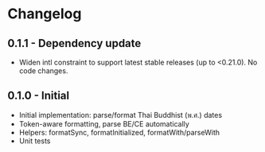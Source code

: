 # Changelog

## 0.1.1 - Dependency update

- Widen intl constraint to support latest stable releases (up to <0.21.0). No code changes.

## 0.1.0 - Initial

- Initial implementation: parse/format Thai Buddhist (พ.ศ.) dates
- Token-aware formatting, parse BE/CE automatically
- Helpers: formatSync, formatInitialized, formatWith/parseWith
- Unit tests
